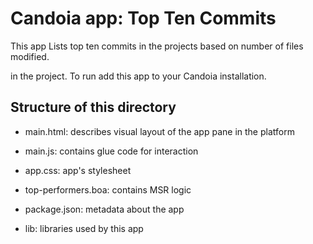 
# Candoia app: Top Ten Commits 

This app Lists top ten commits in the projects based on number of files modified.

in the project. To run add this app to your Candoia installation.


## Structure of this directory


- main.html: describes visual layout of the app pane in the platform

- main.js: contains glue code for interaction

- app.css: app's stylesheet

- top-performers.boa: contains MSR logic 

- package.json: metadata about the app

- lib: libraries used by this app
